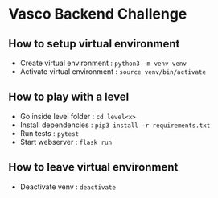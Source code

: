 # Vasco Backend Challenge

## How to setup virtual environment

- Create virtual environment : ```python3 -m venv venv```
- Activate virtual environment : ```source venv/bin/activate```

## How to play with a level

- Go inside level folder : ```cd level<x>```
- Install dependencies : ```pip3 install -r requirements.txt```
- Run tests : ```pytest```
- Start webserver : ```flask run```

## How to leave virtual environment

- Deactivate venv : ```deactivate```